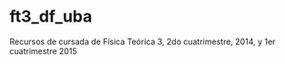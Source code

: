 ft3_df_uba  
============  
Recursos de cursada de Física Teórica 3, 2do cuatrimestre, 2014, y 1er cuatrimestre 2015
